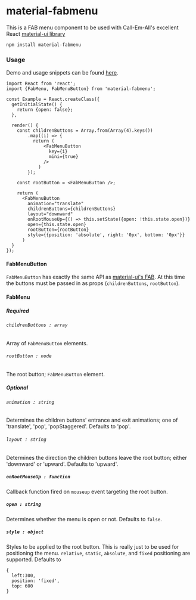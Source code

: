 # material-fabmenu
This is a FAB menu component to be used with Call-Em-All's excellent React [material-ui library](http://www.material-ui.com/#/)

`npm install material-fabmenu`

### Usage

Demo and usage snippets can be found [here](https://theosherry.github.io/projects/fab-menu).

~~~
import React from 'react';
import {FabMenu, FabMenuButton} from 'material-fabmenu';

const Example = React.createClass({
  getInitialState() {
    return {open: false};
  },

  render() {
    const childrenButtons = Array.from(Array(4).keys()) 
        .map((i) => {
          return (
              <FabMenuButton
                key={i}
                mini={true}
              />
            )
        });

    const rootButton = <FabMenuButton />;

    return (
      <FabMenuButton
        animation="translate"
        childrenButtons={childrenButtons}
        layout="downward"
        onRootMouseUp={() => this.setState({open: !this.state.open})}
        open={this.state.open}
        rootButton={rootButton}
        style={{position: 'absolute', right: '0px', bottom: '0px'}}
      )
  } 
});
~~~
#### FabMenuButton
`FabMenuButton` has exactly the same API as [material-ui's FAB](http://www.material-ui.com/#/components/floating-action-button).  At this time the buttons must be passed in as props (`childrenButtons`, `rootButton`).

#### FabMenu
##### Required

###### `childrenButtons : array`
Array of `FabMenuButton` elements.

###### `rootButton : node`
The root button; `FabMenuButton` element.

##### Optional
###### `animation : string`
Determines the children buttons' entrance and exit animations; one of 'translate', 'pop', 'popStaggered'.
Defaults to 'pop'.

###### `layout : string`
Determines the direction the children buttons leave the root button; either 'downward' or 'upward'.
Defaults to 'upward'.

##### `onRootMouseUp : function`
Callback function fired on `mouseup` event targeting the root button.

##### `open : string`
Determines whether the menu is open or not. Defaults to `false`.

##### `style : object`
Styles to be applied to the root button.  This is really just to be used for positioning the menu.  `relative`, `static`, `absolute`, and `fixed` positioning are supported.
Defaults to 
~~~
{
  left:300,
  position: 'fixed',
  top: 600
}
~~~



